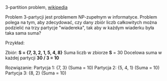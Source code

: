 3-partition problem, [wikipedia](https://en.wikipedia.org/wiki/3-partition_problem)

Problem 3-partycji jest problemem NP-zupełnym w informatyce.
Problem polega na tym, aby zdecydować, czy dany zbiór liczb całkowitych można podzielić na trzy partycje "wiadereka", tak aby w każdym wiaderku była taka sama suma?

Przykład:

Zbiór: **S = {7, 3, 2, 1, 5, 4, 8}**
Suma liczb w zbiorze **S** = 30
Docelowa suma w każdej partycji **30 / 3 = 10**

Rozwiązanie:
Partycja 1: {7, 3} (Suma = 10)
Partycja 2: {5, 4, 1} (Suma = 10)
Partycja 3: {8, 2} (Suma = 10)
